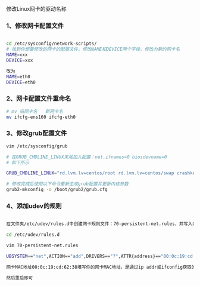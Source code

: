 修改Linux网卡的驱动名称



### 1、修改网卡配置文件

```bash

cd /etc/sysconfig/network-scripts/
# 找到你想要修改的网卡的配置文件，修改NAME和DEVICE两个字段，修改为新的网卡名
NAME=xxx
DEVICE=xxx

改为
NAME=eth0
DEVICE=eth0


```



### 2、网卡配置文件重命名

```bash
# mv 旧网卡名	新网卡名
mv ifcfg-ens160 ifcfg-eth0

```



### 3、修改grub配置文件

```bash
vim /etc/sysconfig/grub

# 在GRUB_CMDLINE_LINUX末尾加入配置：net.ifnames=0 biosdevname=0
# 如下所示

GRUB_CMDLINE_LINUX="rd.lvm.lv=centos/root rd.lvm.lv=centos/swap crashkernel=auto rhgb quiet net.ifnames=0 biosdevname=0"

# 修改完成后使用以下命令重新生成grub配置并更新内核参数
grub2-mkconfig -o /boot/grub2/grub.cfg


```



### 4、添加udev的规则

```bash

在文件夹/etc/udev/rules.d中创建网卡规则文件：70-persistent-net.rules，并写入内容：

cd /etc/udev/rules.d

vim 70-persistent-net.rules

UBSYSTEM=="net",ACTION=="add",DRIVERS=="?",ATTR{address}=="00:0c:19:cd:62:38",ATTR｛type｝=="1" ,KERNEL=="eth",NAME="eth0"

网卡MAC地址00:0c:19:cd:62:38填写你的网卡MAC地址，是通过ip addr或ifconfig获取的。

然后重启即可
```



